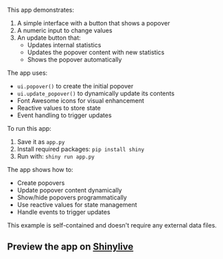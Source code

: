 This app demonstrates:

1. A simple interface with a button that shows a popover
2. A numeric input to change values
3. An update button that:
   - Updates internal statistics
   - Updates the popover content with new statistics
   - Shows the popover automatically

The app uses:
- `ui.popover()` to create the initial popover
- `ui.update_popover()` to dynamically update its contents
- Font Awesome icons for visual enhancement
- Reactive values to store state
- Event handling to trigger updates

To run this app:
1. Save it as `app.py`
2. Install required packages: `pip install shiny`
3. Run with: `shiny run app.py`

The app shows how to:
- Create popovers
- Update popover content dynamically
- Show/hide popovers programmatically
- Use reactive values for state management
- Handle events to trigger updates

This example is self-contained and doesn't require any external data files.
## Preview the app on [Shinylive](https://shinylive.io/py/app/#h=0&code=NobwRAdghgtgpmAXAAjFADugdOgnmAGlQGMB7CAFzkqVQDMAnUmZAZwAsBLCXZTmdKQYVkDOFGIVOANzgAdCI2ZsuPLHAAe6Ma1Z8BQkd3QBXCkTEQAJnAZETnBQoDEyAApQA5nGRSKAGx8oa2RSdClyVgUHHC84AH0wilYACj9AgF45MDcw0lkGZABVdCsoKmQAETgYUmyiOk5-fygAI0yAFQYTOABKJwhXAEErK2QAMXIRIYB3OFZmHwBhAGUV5DohPjIIKIgY9nEreJ2qShSFZCvkGIAJDoBZABkUgHIAHn9uAGtROH8smBWBRcIEOHA4BRssh2GI6ID2BQKOhWIgAPRo4hWCAAK1YWGI-lIJisdBaYgJzDRUBxUA0aK+rVYaM2lAAtFA5gt4GiAGxYAAsWAATJjdNTmlgYNwCbpsgA+V79CDKlzIJZicpBZDEKAMMYUUgw0j+MbEwqnahQiAzTgUdg3TgEvVWFK9RCXa4xXX6+KHKA2BgXHJ5ArFUpaqo1OpgZXXZCeq6uDXiCpQZCtMyGiDIW325DpwSCAqJ3N2h0xIv5WwpThWQHcTbxKslwjIdAtYg1K2AhicTyI7Lu0vxmLGMzxCQRCDxTNI8gXHPx5dXbKtCgzxsxogjlcJsArdikGbIFYUcqcYGcYhRQi7leEqC6eKAmAUNkAZnq9+Qcb32SWL5iF+Q02AhHUTAYSwRGBC8rxvbIBnjYZRjYRYdSmJh-D2UcnXHCh4n2eA+2IYNpCgfwenqfcAFFKFsAtkHIyj5DbZiegyABGAAGbi-yuMcIFMAip04chZyzBdshMCMqHiWDkmo7ISjKCozzgqQELbR9n1fd8v1jAZk01NM-lE2QmIonpfCNYEhB8c02HPKR4L2BS9AyMzJBkOAsHYuAUhAUtsngYJshQHjuIIYKgQoKxwuQTiAFZoqXVcwGlCAEoAdiimKYDpBLOI-biFAAX1VCAAAFNW82R1DoOg4EkBQavEOrfLgWRznwrAZNUhJ3OVGw6GQeI3Q9NLkFcFTI0chTL00vRWifOAzRze0fHwyyWNLCA4BmeJ-OQTzev8t09oO+TnI85Agqm+MQvELLaH2w7-NSvd92BeLXqu46ACpkG4rBks+-8Mu4BK3qOqyfCBkHsvBlcQsKv73rh5Agc4rAvymsrS3crBWEhFIYaG4Kppm2SfE29tQwYvMHTejD6MoUtLUoE6NkQsBEKm94rBkeUf3edB5XeTgdRaXRAToKA2QWL4xnltldX8YgTBaQ0GAVd40U4eV1Ug6DT2cxbr1RfXxdFrWRYevdPkNh5npQEByZu4BXlCiBXgAXUQUG6DK-Wvntr74yd+UzzGappDdj3ylYL2fv9wPOOD0PDZ-SOw4AJWCbwUFARPki9zK06DsqiHdq73PLulK4zsq-az8PHbRO3S31oXpHb9Lecp3C+pp5sGaDH9si3Mfi1sb8HYEp17meFJOYoXpkeXDhjwyLoqKm3owGru7IFgBAUDAMQAEcHDEeBKHxCgNAoNswDX2g+YgArkSJAJOFaBQRE8AKHQMEMoewc7XCPn7IAA)
